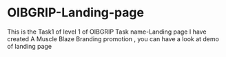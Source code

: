 # OIBGRIP-Landing-page
This is the Task1 of level 1 of OIBGRIP Task name-Landing page
I have created A Muscle Blaze Branding promotion , you can have a look at demo of landing page
